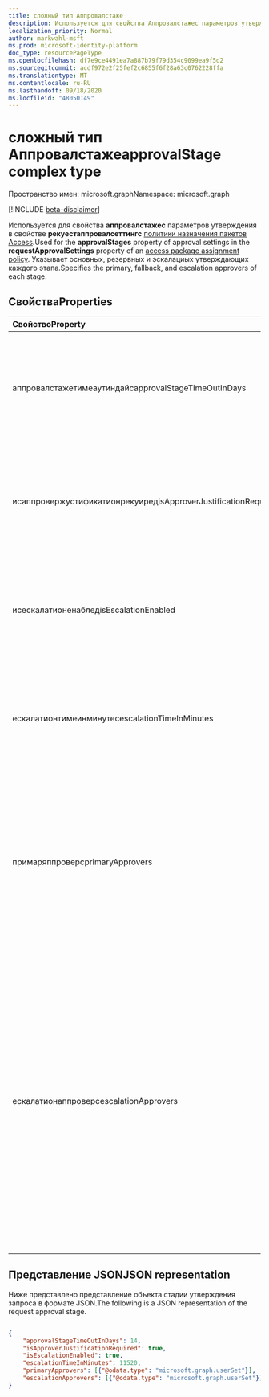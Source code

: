 ```yaml
---
title: сложный тип Аппровалстаже
description: Используется для свойства Аппровалстажес параметров утверждения в свойстве Рекуестаппровалсеттингс политики назначения пакетов Access. Указывает основных, резервных и эскалациых утверждающих каждого этапа.
localization_priority: Normal
author: markwahl-msft
ms.prod: microsoft-identity-platform
doc_type: resourcePageType
ms.openlocfilehash: df7e9ce4491ea7a887b79f79d354c9099ea9f5d2
ms.sourcegitcommit: acdf972e2f25fef2c6855f6f28a63c0762228ffa
ms.translationtype: MT
ms.contentlocale: ru-RU
ms.lasthandoff: 09/18/2020
ms.locfileid: "48050149"
---
```

# <a name="approvalstage-complex-type"></a><span data-ttu-id="4bc0f-104">сложный тип Аппровалстаже</span><span class="sxs-lookup"><span data-stu-id="4bc0f-104">approvalStage complex type</span></span>

<span data-ttu-id="4bc0f-105">Пространство имен: microsoft.graph</span><span class="sxs-lookup"><span data-stu-id="4bc0f-105">Namespace: microsoft.graph</span></span>

[!INCLUDE [beta-disclaimer](../../includes/beta-disclaimer.md)]

<span data-ttu-id="4bc0f-106">Используется для свойства **аппровалстажес** параметров утверждения в свойстве **рекуестаппровалсеттингс** [политики назначения пакетов Access](accesspackageassignmentpolicy.md).</span><span class="sxs-lookup"><span data-stu-id="4bc0f-106">Used for the **approvalStages** property of approval settings in the **requestApprovalSettings** property of an [access package assignment policy](accesspackageassignmentpolicy.md).</span></span> <span data-ttu-id="4bc0f-107">Указывает основных, резервных и эскалациых утверждающих каждого этапа.</span><span class="sxs-lookup"><span data-stu-id="4bc0f-107">Specifies the primary, fallback, and escalation approvers of each stage.</span></span>

## <a name="properties"></a><span data-ttu-id="4bc0f-108">Свойства</span><span class="sxs-lookup"><span data-stu-id="4bc0f-108">Properties</span></span>

| <span data-ttu-id="4bc0f-109">Свойство</span><span class="sxs-lookup"><span data-stu-id="4bc0f-109">Property</span></span>                     | <span data-ttu-id="4bc0f-110">Тип</span><span class="sxs-lookup"><span data-stu-id="4bc0f-110">Type</span></span>                      | <span data-ttu-id="4bc0f-111">Описание</span><span class="sxs-lookup"><span data-stu-id="4bc0f-111">Description</span></span> |
| :--------------------------- | :------------------------ | :---------- |
| <span data-ttu-id="4bc0f-112">аппровалстажетимеаутиндайс</span><span class="sxs-lookup"><span data-stu-id="4bc0f-112">approvalStageTimeOutInDays</span></span> |<span data-ttu-id="4bc0f-113">Int32</span><span class="sxs-lookup"><span data-stu-id="4bc0f-113">Int32</span></span> | <span data-ttu-id="4bc0f-114">Количество дней, в течение которых запрос может находиться в состоянии ожидания ответа, прежде чем он будет автоматически отклонен.</span><span class="sxs-lookup"><span data-stu-id="4bc0f-114">The number of days that a request can be pending a response before it is automatically denied.</span></span> |
| <span data-ttu-id="4bc0f-115">исаппровержустификатионрекуиред</span><span class="sxs-lookup"><span data-stu-id="4bc0f-115">isApproverJustificationRequired</span></span> |<span data-ttu-id="4bc0f-116">Boolean</span><span class="sxs-lookup"><span data-stu-id="4bc0f-116">Boolean</span></span> | <span data-ttu-id="4bc0f-117">Указывает, является ли утверждающий обязательным для предоставления обоснования для утверждения запроса.</span><span class="sxs-lookup"><span data-stu-id="4bc0f-117">Indicates whether the approver is required to provide a justification for approving a request.</span></span> |
| <span data-ttu-id="4bc0f-118">исескалатионенаблед</span><span class="sxs-lookup"><span data-stu-id="4bc0f-118">isEscalationEnabled</span></span> |<span data-ttu-id="4bc0f-119">Boolean</span><span class="sxs-lookup"><span data-stu-id="4bc0f-119">Boolean</span></span> | <span data-ttu-id="4bc0f-120">Если задано значение true, на этом этапе утверждения настраивается один или несколько утверждающих.</span><span class="sxs-lookup"><span data-stu-id="4bc0f-120">If true, then one or more escalation approvers are configured in this approval stage.</span></span> |
| <span data-ttu-id="4bc0f-121">ескалатионтимеинминутес</span><span class="sxs-lookup"><span data-stu-id="4bc0f-121">escalationTimeInMinutes</span></span> |<span data-ttu-id="4bc0f-122">Int32</span><span class="sxs-lookup"><span data-stu-id="4bc0f-122">Int32</span></span> | <span data-ttu-id="4bc0f-123">Если требуется эскалация, время, в течение которого запрос может отреагировать от основного утверждающего лица.</span><span class="sxs-lookup"><span data-stu-id="4bc0f-123">If escalation is required, the time a request can be pending a response from a primary approver.</span></span> |
| <span data-ttu-id="4bc0f-124">примаряппроверс</span><span class="sxs-lookup"><span data-stu-id="4bc0f-124">primaryApprovers</span></span> | <span data-ttu-id="4bc0f-125">Коллекция [User](userset.md) Collection</span><span class="sxs-lookup"><span data-stu-id="4bc0f-125">[userSet](userset.md) collection</span></span>| <span data-ttu-id="4bc0f-126">Пользователи, которые будут запрашивать разрешение на утверждение запросов.</span><span class="sxs-lookup"><span data-stu-id="4bc0f-126">The users who will be asked to approve requests.</span></span> <span data-ttu-id="4bc0f-127">Коллекция объектов [SingleUser.](singleuser.md), [граупмемберс](groupmembers.md), [рекуесторманажер](requestormanager.md), [интерналспонсорс](internalsponsors.md) и [екстерналспонсорс](externalsponsors.md).</span><span class="sxs-lookup"><span data-stu-id="4bc0f-127">A collection of [singleUser](singleuser.md), [groupMembers](groupmembers.md), [requestorManager](requestormanager.md), [internalSponsors](internalsponsors.md) and [externalSponsors](externalsponsors.md).</span></span> |
| <span data-ttu-id="4bc0f-128">ескалатионаппроверс</span><span class="sxs-lookup"><span data-stu-id="4bc0f-128">escalationApprovers</span></span> | <span data-ttu-id="4bc0f-129">Коллекция [User](userset.md) Collection</span><span class="sxs-lookup"><span data-stu-id="4bc0f-129">[userSet](userset.md) collection</span></span>| <span data-ttu-id="4bc0f-130">Если распространение включено и основные утверждающие не отвечают на время эскалации, Ескалатионаппроверс — это пользователи, которым будет предложено утвердить запросы.</span><span class="sxs-lookup"><span data-stu-id="4bc0f-130">If escalation is enabled and the primary approvers do not respond before the escalation time, the escalationApprovers are the users who will be asked to approve requests.</span></span> <span data-ttu-id="4bc0f-131">Это может быть коллекция [SingleUser.](singleuser.md), [граупмемберс](groupmembers.md), [рекуесторманажер](requestormanager.md), [интерналспонсорс](internalsponsors.md) и [екстерналспонсорс](externalsponsors.md).</span><span class="sxs-lookup"><span data-stu-id="4bc0f-131">This can be a collection of [singleUser](singleuser.md), [groupMembers](groupmembers.md), [requestorManager](requestormanager.md), [internalSponsors](internalsponsors.md) and [externalSponsors](externalsponsors.md).</span></span>|



## <a name="json-representation"></a><span data-ttu-id="4bc0f-132">Представление JSON</span><span class="sxs-lookup"><span data-stu-id="4bc0f-132">JSON representation</span></span>

<span data-ttu-id="4bc0f-133">Ниже представлено представление объекта стадии утверждения запроса в формате JSON.</span><span class="sxs-lookup"><span data-stu-id="4bc0f-133">The following is a JSON representation of the request approval stage.</span></span>

<!-- {
  "blockType": "resource",
  "optionalProperties": [

  ],
  "@odata.type": "microsoft.graph.approvalStage",
  "baseType": ""
}-->

```json

{
    "approvalStageTimeOutInDays": 14,
    "isApproverJustificationRequired": true,
    "isEscalationEnabled": true,
    "escalationTimeInMinutes": 11520,
    "primaryApprovers": [{"@odata.type": "microsoft.graph.userSet"}],
    "escalationApprovers": [{"@odata.type": "microsoft.graph.userSet"}]
}
```

<!-- uuid: 16cd6b66-4b1a-43a1-adaf-3a886856ed98
2019-02-04 14:57:30 UTC -->
<!-- {
  "type": "#page.annotation",
  "description": "approvalSettings complex type",
  "keywords": "",
  "section": "documentation",
  "tocPath": ""
}-->



